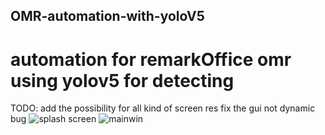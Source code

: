 ## OMR-automation-with-yoloV5
# automation for remarkOffice omr using yolov5 for detecting


TODO:
add the possibility for all kind of screen res
fix the gui not dynamic bug ![splash screen](https://user-images.githubusercontent.com/66019196/203431557-c513082f-1707-4a55-ab2e-670b172b1317.png)
![mainwin](https://user-images.githubusercontent.com/66019196/203431559-42a4b0ae-8d7f-4380-8215-f792d9eefd22.png)

